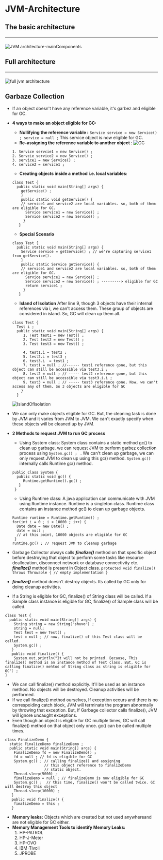 # JVM-Architecture
## The basic architecture <hr>
   ![JVM architecture-mainComponents](https://user-images.githubusercontent.com/36560845/107139410-1e7b7780-6945-11eb-99ff-25611653aee3.png)

## Full architecture <hr>
  ![full jvm architecture](https://user-images.githubusercontent.com/36560845/107154944-d178bf00-699f-11eb-94de-b2c334f36ba3.png)
  
## Garbaze Collection 
* If an object doesn't have any reference variable, it's garbez and eligible for GC. 
* **4 ways to make an object eligible for GC:**
  * **Nullifying the reference variable :**  ``` Service service = new Service() ; service = null ; ```  This service object is now eligible for GC. 
  * **Re-assigning the reference variable to another object** : 
  ![GC](https://user-images.githubusercontent.com/36560845/109393283-e915e880-794a-11eb-877a-367c78314b08.png)

  ```
  1. Service servcie1 = new Service() ; 
  2. Servcie service2 = new Service() ; 
  3. service1 = new Service() ;  
  4. service2 = service1 ; 
  ```
  * **Creating objects inside a method i.e. local variables:**
  ```
  class Test {
    public static void main(String[] args) {
      getService() ; 
      }
      public static void getService() {
      // service1 and service2 are local variables. so, both of them are eligible for GC.
        Service service1 = new Service() ;  
        Service service2 = new Service() ; 
       }
     }     
  ```
  * **Special Scenario**
  ```
  class Test {
    public static void main(String[] args) {
      Service service = getService() ; // we're capturing service1 from getService(). 
      }
      public static Service getService() {
      // service1 and service2 are local variables. so, both of them are eligible for GC.
        Service service1 = new Service() ;  
        Service service2 = new Service() ; ---------> eligible for GC
        return service1 ; 
       }
     }
  ```
  * **Island of Isolation** 
  After line 9, though 3 objects have their internal references via i, we can't access them. These group of objects are considered in island. So, GC will clean up them all.
  ```
  class Test {
    Test i ; 
    public static void main(String[] args) {
       1. Test test1 = new Test() ; 
       2. Test test2 = new Test() ; 
       3. Test test3 = new Test() ; 
       
       4. test1.i = test2 ; 
       5. test2.i = test3 ; 
       6. test3.i  = test1 ; 
       7. test1 = null ; //------ test1 reference gone, but this object can still be accessible via test3.i ;
       8. test2 = null ; // ----- test2 reference gone, but this object can still be accessible via test3.i.i ; 
       9. test3 = null ; // ----- test3 reference gone. Now, we can't access any of them. So 3 objects are eligible for GC
      } 
    }
  ```
  ![IslandOfIsolation](https://user-images.githubusercontent.com/36560845/109395711-fdacad80-7957-11eb-91a4-8167d1eb3efd.png)

* We can only make objects eligible for GC. But, the cleaning task is done by JVM and it varies from JVM to JVM. We can't exactly specify when these objects will be cleaned up by JVM.
* **2 Methods to request JVM to run GC process**
    * Using System class: System class contains a static method gc() to clean up garbage. we can request JVM to perform garbez collection process using ```System.gc() ; ``` . We can't clean up garbage, we can only request JVM to clean up using this gc() method. ```System.gc()``` internally calls Runtime gc() method. 
    ```
    public class System { 
      public static void gc() {
         Runtime.getRuntime().gc() ; 
       }
     }
    ```
    * Using Runtime class: A java application can communicate with JVM using Runtime instance. Runtime is a singleton class. Runtime class contains an instance method gc() to clean up garbage objects.
    ```
    Runtime runtime = Runtime.getRuntime() ; 
    for(int i = 0 ; i < 10000 ; i++) {
      Date date = new Date() ; 
      date = null ;
      // at this point, 10000 objects are eligible for GC
     }
    runtime.gc() ; // request JVM to cleanup garbage
    ```
* Garbage Collector always calls ***finalize()*** method on that specific object before destroying that object to perform some tasks like resource deallocation, disconnect network or database connectivity etc. ***finalize()*** method is present in Object class. ``` protected void finalize() throws Throwable { // empty implementation } ```
* ***finalize()*** method doesn't destroy objects. Its called by GC only for doing cleanup activities.
* If a String is eligible for GC, finalize() of String class will be called. If a Sample class instance is eligible for GC, finalize() of Sample class will be called.
```
class Test {
  public static void main(String[] args) {
    String string = new String("shuvo") ;
    string = null; 
    Test test = new Test() ;
    test = null ; // now, finalize() of this Test class will be called.
    System.gc() ; 
   }
   public void finalize() {
    System.out.println("It will not be printed. Because, This finalize() method is an instance method of Test class. But, GC is calling finalize() mehtod of String class as string is eligible for GC") ; 
}
```
* We can call finalize() method explicitly. It'll be used as an instance method. No objects will be destroyed. Cleanup activities will be performed.
* If we call finalize() method ourselves, If exception occurs and there is no correspoiding catch block, JVM will terminate the program abnormally by throwing that exception. But, If Garbage collector calls finalize(), JVM will ignore uncaught exceptions.
* Even though an object is eligible for GC multiple times, GC will call finalize() method on that object only once. gc() can be called multiple times.
```
class FinalizeDemo {
  static FinalizeDemo finalizeDemo ; 
  public static void main(String[] args) {
    FinalizeDemo fd = new FinalizeDemo() ; 
    fd = null ; // fd is eligible for GC 
    System.gc() ; // calling finalize() and assigning
                  // this object reference to finalizeDemo 
                  // static object. 
    Thread.sleep(5000) ; 
    finalizeDemo = null ; // finalizeDemo is now eligible for GC
    System.gc() ;  // this time, finalize() won't be called twice. GC will destroy this object
    Thread.sleep(10000) ; 
   }
   public void finalize() {
    finalizeDemo = this ; 
   }
``` 
* **Memory leaks:** Objects which are created but not used anywhereand are not eligible for GC either.
* **Memory Management Tools to identify Memory Leaks:**
    1. HP-PATROL
    2. HP-J-Meter
    3. HP-OVO
    4. IBM-Tivoli
    5. JPROBE
